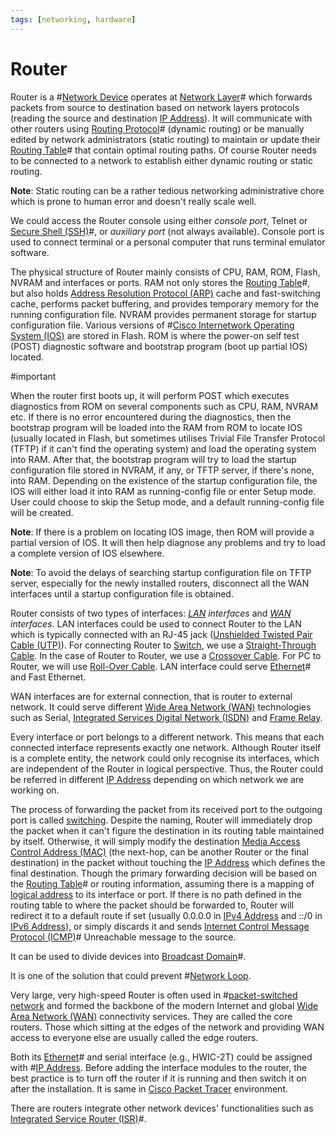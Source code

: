 ```yaml
---
tags: [networking, hardware]
---
```


# Router

Router is a #[Network Device](202207051821.md) operates at
[Network Layer](202206131702.md)# which forwards packets from source to destination
based on network layers protocols (reading the source and destination
[IP Address](202206281021.md)). It will communicate with other routers using
[Routing Protocol](202207061815.md)# (dynamic routing) or be manually edited by
network administrators (static routing) to maintain or update their
[Routing Table](202210112056.md)# that contain optimal routing paths. Of course
Router needs to be connected to a network to establish either dynamic routing or
static routing.

**Note**: Static routing can be a rather tedious networking administrative chore
which is prone to human error and doesn't really scale well.

We could access the Router console using either *console port*, Telnet or
[Secure Shell (SSH)](202205191908.md)#, or *auxiliary port* (not always
available). Console port is used to connect terminal or a personal computer that
runs terminal emulator software.

The physical structure of Router mainly consists of CPU, RAM, ROM, Flash, NVRAM
and interfaces or ports. RAM not only stores the [Routing Table](202210112056.md)#,
but also holds [Address Resolution Protocol (ARP)](202209301002.md) cache and
fast-switching cache, performs packet buffering, and provides temporary memory
for the running configuration file. NVRAM provides permanent storage for startup
configuration file. Various versions of #[Cisco Internetwork Operating System (IOS)](202210012232.md)
are stored in Flash. ROM is where the power-on self test (POST) diagnostic
software and bootstrap program (boot up partial IOS) located.

#important

When the router first boots up, it will perform POST which executes diagnostics
from ROM on several components such as CPU, RAM, NVRAM etc. If there is no error
encountered during the diagnostics, then the bootstrap program will be loaded
into the RAM from ROM to locate IOS (usually located in Flash, but sometimes
utilises Trivial File Transfer Protocol (TFTP) if it can't find the operating
system) and load the operating system into RAM. After that, the bootstrap
program will try to load the startup configuration file stored in NVRAM, if any,
or TFTP server, if there's none, into RAM. Depending on the existence of the
startup configuration file, the IOS will either load it into RAM as
running-config file or enter Setup mode. User could choose to skip the Setup
mode, and a default running-config file will be created.

**Note**: If there is a problem on locating IOS image, then ROM will provide a
partial version of IOS. It will then help diagnose any problems and try to load
a complete version of IOS elsewhere.

**Note**: To avoid the delays of searching startup configuration file on TFTP
server, especially for the newly installed routers, disconnect all the WAN
interfaces until a startup configuration file is obtained.

Router consists of two types of interfaces: *[LAN](202207051554.md) interfaces*
and *[WAN](202207150833.md) interfaces*. LAN interfaces could be used to connect
Router to the LAN which is typically connected with an RJ-45 jack
([Unshielded Twisted Pair Cable (UTP)](202210111822.md)). For connecting Router
to [Switch](202207051907.md), we use a [Straight-Through Cable](202210111828.md).
In the case of Router to Router, we use a [Crossover Cable](202210111835.md).
For PC to Router, we will use [Roll-Over Cable](202210111839.md). LAN interface
could serve [Ethernet](202207051550.md)# and Fast Ethernet.

WAN interfaces are for external connection, that is router to external network.
It could serve different [Wide Area Network (WAN)](202207150833.md) technologies
such as Serial, [Integrated Services Digital Network (ISDN)](202208311145.md)
and [Frame Relay](202208291308.md).

Every interface or port belongs to a different network. This means that each
connected interface represents exactly one network. Although Router itself is a
complete entity, the network could only recognise its interfaces, which are
independent of the Router in logical perspective. Thus, the Router could be
referred in different [IP Address](202206281021.md) depending on which network
we are working on.

The process of forwarding the packet from its received port to the outgoing port
is called [switching](202207051907.md). Despite the naming, Router will
immediately drop the packet when it can't figure the destination in its routing
table maintained by itself. Otherwise, it will simply modify the destination
[Media Access Control Address (MAC)](202206151451.md) (the next-hop, can be another
Router or the final destination) in the packet without touching the
[IP Address](202206281021.md) which defines the final destination. Though the
primary forwarding decision will be based on the [Routing Table](202210112056.md)#
or routing information, assuming there is a mapping of [logical address](202206281021.md)
to its interface or port. If there is no path defined in the routing table to
where the packet should be forwarded to, Router will redirect it to a default
route if set (usually 0.0.0.0 in [IPv4 Address](202206151453.md) and ::/0 in
[IPv6 Address](202206281129.md)), or simply discards it and sends
[Internet Control Message Protocol (ICMP)](202209270927.md)# Unreachable message
to the source.

It can be used to divide devices into [Broadcast Domain](202207061732.md)#.

It is one of the solution that could prevent #[Network Loop](202207081644.md).

Very large, very high-speed Router is often used in
#[packet-switched network](202207150848.md) and formed the backbone of the modern
Internet and global [Wide Area Network (WAN)](202207150833.md) connectivity
services. They are called the core routers. Those which sitting at the edges of
the network and providing WAN access to everyone else are usually called the
edge routers.

Both its [Ethernet](202207051550.md)# and serial interface (e.g., HWIC-2T) could
be assigned with #[IP Address](202206281021.md). Before adding the interface
modules to the router, the best practice is to turn off the router if it is
running and then switch it on after the installation. It is same in
[Cisco Packet Tracer](202210132259.md) environment.

There are routers integrate other network devices' functionalities such as
[Integrated Service Router (ISR)](202210012057.md)#.
